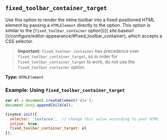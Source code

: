 ## `fixed_toolbar_container_target`



Use this option to render the inline toolbar into a fixed-positioned HTML element by passing a `HTMLElement` directly to the option. This option is similar to the [`fixed_toolbar_container` option]({{ site.baseurl }}/configure/editor-appearance/#fixed_toolbar_container), which accepts a CSS selector.


> **Important:** `fixed_toolbar_container` has precedence over `fixed_toolbar_container_target`, so in order for `fixed_toolbar_container_target` to work, do not use the `fixed_toolbar_container` option.

**Type:** `HTMLElement`

### Example: Using `fixed_toolbar_container_target`

```js
var el = document.createElement('div');
document.body.appendChild(el);

tinymce.init({
  selector: 'textarea',  // change this value according to your HTML
  inline: true,
  fixed_toolbar_container_target: el
});
```
